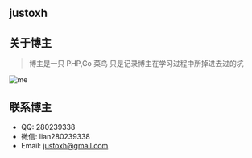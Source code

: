 ## justoxh 

## 关于博主


> 博主是一只 PHP,Go 菜鸟
> 只是记录博主在学习过程中所掉进去过的坑


 ![me]()

## 联系博主

- QQ: 280239338
- 微信: lian280239338
- Email: justoxh@gmail.com
